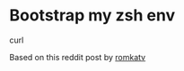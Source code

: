 # Bootstrap my zsh env

curl 

Based on this reddit post by [romkatv](https://www.reddit.com/user/romkatv/)